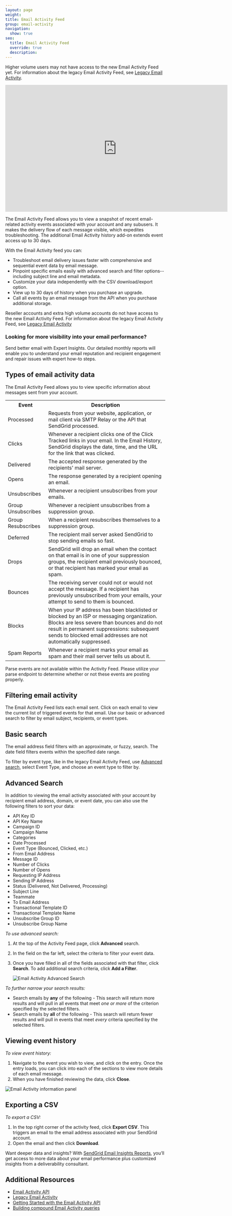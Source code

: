 ```yaml
---
layout: page
weight:
title: Email Activity Feed
group: email-activity
navigation:
  show: true
seo:
  title: Email Activity Feed
  override: true
  description:
---
```

<call-out>

Higher volume users may not have access to the new Email Activity Feed yet. For information about the legacy Email Activity Feed, see [Legacy Email Activity]({{root_url}}/ui/analytics-and-reporting/email-activity/).

</call-out>

<iframe src="https://player.vimeo.com/video/259928139" width="700" height="400" frameborder="0" webkitallowfullscreen mozallowfullscreen allowfullscreen></iframe>

The Email Activity Feed allows you to view a snapshot of recent email-related activity events associated with your account and any subusers. It makes the delivery flow of each message visible, which expedites troubleshooting. The additional Email Activity history add-on extends event access up to 30 days.

With the Email Activity feed you can:

* Troubleshoot email delivery issues faster with comprehensive and sequential event data by email message.
* Pinpoint specific emails easily with advanced search and filter options--including subject line and email metadata.
* Customize your data independently with the CSV download/export option.
* View up to 30 days of history when you purchase an upgrade.
* Call all events by an email message from the API when you purchase additional storage.

<call-out>

Reseller accounts and extra high volume accounts do not have access to the new Email Activity Feed. For information about the legacy Email Activity Feed, see [Legacy Email Activity]({{root_url}}/ui/analytics-and-reporting/email-activity/)

</call-out>


<call-out-link linktext="EXPERT INSIGHTS" img="/img/expert-insights-promo2.png" link="https://sendgrid.com/solutions/expert-insights/">


### Looking for more visibility into your email performance?


Send better email with Expert Insights. Our detailed monthly reports will enable you to understand your email reputation and recipient engagement and repair issues with expert how-to steps.


</call-out-link>


## 	Types of email activity data

The Email Activity Feed allows you to view specific information about messages sent from your account.

<table class="table" style="table-layout:fixed">
  <tr>
  <th  >Event</th>
    <th  >Description</th>
    </tr>
    <tr>
    <td>Processed</td>
    <td>Requests from your website, application, or mail client via SMTP Relay or the API that SendGrid processed.</td>
  </tr>
  <tr>
    <td>Clicks</td>
    <td>Whenever a recipient clicks one of the Click Tracked links in your email. In the Email History, SendGrid displays the date, time, and the URL for the link that was clicked.</td>
  </tr>
  <tr>
    <td>Delivered</td>
    <td>The accepted response generated by the recipients' mail server.</td>
  </tr>
  <tr>
    <td>Opens</td>
    <td>The response generated by a recipient opening an email.</td>
  </tr>
  <tr>
    <td>Unsubscribes</td>
    <td>Whenever a recipient unsubscribes from your emails. </td>
  </tr>
  <tr>
    <td>Group Unsubscribes</td>
    <td>Whenever a recipient unsubscribes from a suppression group.</td>
  </tr>
  <tr>
    <td>Group Resubscribes</td>
    <td>When a recipient resubscribes themselves to a suppression group.</td>
  </tr>
  <tr>
    <td>Deferred</td>
    <td>The recipient mail server asked SendGrid to stop sending emails so fast.</td>
  </tr>
  <tr>
    <td>Drops</td>
    <td>SendGrid will drop an email when the contact on that email is in one of your suppression groups, the recipient email previously bounced, or that recipient has marked your email as spam.</td>
  </tr>
  <tr>
    <td>Bounces </td>
    <td>The receiving server could not or would not accept the message. If a recipient has previously unsubscribed from your emails, your attempt to send to them is bounced.</td>
  </tr>
  <tr>
    <td>Blocks</td>
    <td>When your IP address has been blacklisted or blocked by an ISP or messaging organization. Blocks are less severe than bounces and do not result in permanent suppressions: subsequent sends to blocked email addresses are not automatically suppressed.</td>
  </tr>
  <tr>
    <td>Spam Reports</td>
    <td>Whenever a recipient marks your email as spam and their mail server tells us about it.</td>
  </tr>
</table>

<call-out type="warning">

Parse events are not available within the Activity Feed. Please utilize your parse endpoint to determine whether or not these events are posting properly.

</call-out>

## 	Filtering email activity

The Email Activity Feed lists each email sent. Click on each email to view the current list of triggered events for that email. Use our basic or advanced search to filter by email subject, recipients, or event types.

## 	Basic search

The email address field filters with an approximate, or fuzzy, search. The date field filters events within the specified date range.

<call-out>

To filter by event type, like in the legacy Email Activity Feed, use [Advanced search](#advanced-search), select Event Type, and choose an event type to filter by.

</call-out>

## 	Advanced Search

In addition to viewing the email activity associated with your account by recipient email address, domain, or event date, you can also use the following filters to sort your data:

* API Key ID
* API Key Name
* Campaign ID
* Campaign Name
* Categories
* Date Processed
* Event Type (Bounced, Clicked, etc.)
* From Email Address
* Message ID
* Number of Clicks
* Number of Opens
* Requesting IP Address
* Sending IP Address
* Status (Delivered, Not Delivered, Processing)
* Subject Line
* Teammate
* To Email Address
* Transactional Template ID
* Transactional Template Name
* Unsubscribe Group ID
* Unsubscribe Group Name

*To use advanced search:*

1. At the top of the Activity Feed page, click **Advanced** search.
1. In the field on the far left, select the criteria to filter your event data.
1. Once you have filled in all of the fields associated with that filter, click **Search**.
   To add additional search criteria, click **Add a Filter**.

   ![]({{root_url}}/img/EASE_advanced_search_filter.gif "Email Activity Advanced Search")

*To further narrow your search results:*

* Search emails by **any** of the following - This search will return more results and will pull in all events that meet *one or more* of the criterion specified by the selected filters.
* Search emails by **all** of the following - This search will return fewer results and will pull in events that meet *every* criteria specified by the selected filters.

## 	Viewing event history

*To view event history:*

1. Navigate to the event you wish to view, and click on the entry.
   Once the entry loads, you can click into each of the sections to view more details of each email message.
1. When you have finished reviewing the data, click **Close**.

![]({{root_url}}/img/EASE_email_information.gif "Email Activity information panel")

## 	Exporting a CSV

*To export a CSV:*

1. In the top right corner of the activity feed, click **Export CSV**.
   This triggers an email to the email address associated with your SendGrid account.
1. Open the email and then click **Download**.

<call-out>

Want deeper data and insights? With [SendGrid Email Insights Reports](https://go.sendgrid.com/Email-Insights-Reports.html?utm_source=docs), you’ll get access to more data about your email performance plus customized insights from a deliverability consultant.

</call-out>

## 	Additional Resources

- [Email Activity API](https://sendgrid.api-docs.io/v3.0/email-activity/filter-all-messages)
- [Legacy Email Activity]({{root_url}}/ui/analytics-and-reporting/email-activity/)
- [Getting Started with the Email Activity API]({{root_url}}/for-developers/sending-email/getting-started-email-activity-api/)
- [Building compound Email Activity queries]({{root_url}}/for-developers/sending-email/getting-started-email-activity-api/#creating-compound-queries)

